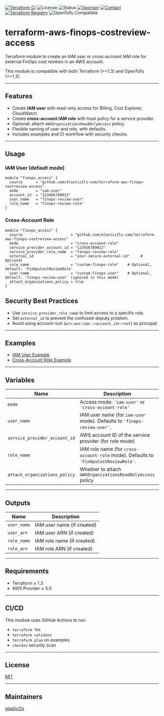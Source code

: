[![Terraform CI](https://github.com/elastic2ls-com/terraform-aws-finops-costreview-access/actions/workflows/terraform.yml/badge.svg)](https://github.com/elastic2ls-com/terraform-aws-finops-costreview-access/actions)
![License](https://img.shields.io/badge/license-MIT-brightgreen?logo=mit)
![Status](https://img.shields.io/badge/status-active-brightgreen.svg?logo=git)
[![Sponsor](https://img.shields.io/badge/sponsors-AlexanderWiechert-blue.svg?logo=github-sponsors)](https://github.com/sponsors/AlexanderWiechert/)
[![Contact](https://img.shields.io/badge/website-elastic2ls.com-blue.svg?logo=google-chrome)](https://www.elastic2ls.com/)
[![Terraform Registry](https://img.shields.io/badge/download-blue.svg?logo=terraform&style=social)](https://registry.terraform.io/modules/elastic2ls-com/finops-costreview-access/aws/latest)
![OpenTofu Compatible](https://img.shields.io/badge/OpenTofu-Compatible-4E9A06?logo=opentofu)

# terraform-aws-finops-costreview-access

Terraform module to create an IAM user or cross-account IAM role for external FinOps cost reviews in an AWS account.

This module is compatible with both Terraform (>=1.3) and OpenTofu (>=1.3).

---

## Features

- Create **IAM user** with read-only access for Billing, Cost Explorer, CloudWatch.
- Create **cross-account IAM role** with trust policy for a service provider.
- Optional: attach `AWSOrganizationsReadOnlyAccess` policy.
- Flexible naming of user and role, with defaults.
- Includes examples and CI workflow with security checks.

---

## Usage

### IAM User (default mode)

```hcl
module "finops_access" {
  source      = "github.com/elastic2ls-com/terraform-aws-finops-costreview-access"
  mode        = "iam-user"
  account_id  = "123456789012"
  user_name   = "finops-review-user"
  role_name   = "finops-review-role"
}
```

### Cross-Account Role

```hcl
module "finops_access" {
  source                      = "github.com/elastic2ls-com/terraform-aws-finops-costreview-access"
  mode                        = "cross-account-role"
  service_provider_account_id = "123456789012"
  service_provider_role_name  = "finops-review-role"
  external_id                 = "your-secure-external-id"     # Optional
  role_name                   = "custom-finops-role"    # Optional, default: 'FinOpsCostReviewRole'
  user_name                   = "custom-finops-user"    # Optional, default: 'finops-review-user' (ignored in this mode)
  attach_organizations_policy = true
}
```

## Security Best Practices

- Use `service_provider_role_name` to limit access to a specific role.
- Set `external_id` to prevent the confused-deputy problem.
- Avoid using account root (`arn:aws:iam::<account_id>:root`) as principal.

---

## Examples

- [IAM User Example](./examples/iam-user/main.tf)
- [Cross-Account Role Example](./examples/cross-account-role/main.tf)

---

## Variables

| Name                        | Description                                                         | Type    | Default                  |
|-----------------------------|---------------------------------------------------------------------|---------|--------------------------|
| `mode`                     | Access mode: `'iam-user'` or `'cross-account-role'`                | string  | `"iam-user"`           |
| `user_name`                | IAM user name (for `iam-user` mode). Defaults to `'finops-review-user'`. | string  | `"finops-review-user"` |
| `service_provider_account_id` | AWS account ID of the service provider (for role mode)           | string  | `""`                  |
| `role_name`                | IAM role name (for `cross-account-role` mode). Defaults to `'FinOpsCostReviewRole'`. | string  | `"FinOpsCostReviewRole"` |
| `attach_organizations_policy` | Whether to attach `AWSOrganizationsReadOnlyAccess` policy        | bool    | `false`               |

---

## Outputs

| Name       | Description                      |
|------------|----------------------------------|
| `user_name` | IAM user name (if created)      |
| `user_arn`  | IAM user ARN (if created)       |
| `role_name` | IAM role name (if created)      |
| `role_arn`  | IAM role ARN (if created)       |

---

## Requirements

- Terraform ≥ 1.3
- AWS Provider ≥ 5.0

---

## CI/CD

This module uses GitHub Actions to run:
- `terraform fmt`
- `terraform validate`
- `terraform plan` on examples
- `checkov` security scan

---

## License

[MIT](./LICENSE)

---

## Maintainers

[elastic2ls](https://github.com/elastic2ls-com)
